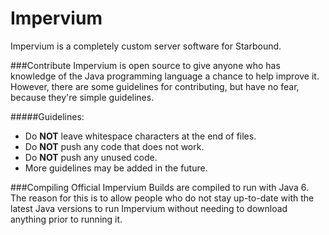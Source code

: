 Impervium
=========
Impervium is a completely custom server software for Starbound.


###Contribute
Impervium is open source to give anyone who has knowledge of the Java programming language a chance to help improve it. However, there are some guidelines for contributing, but have no fear, because they're simple guidelines.

#####Guidelines:
* Do **NOT** leave whitespace characters at the end of files.
* Do **NOT** push any code that does not work.
* Do **NOT** push any unused code.
* More guidelines may be added in the future.


###Compiling
Official Impervium Builds are compiled to run with Java 6. The reason for this is to allow people who do not stay up-to-date with the latest Java versions to run Impervium without needing to download anything prior to running it.
